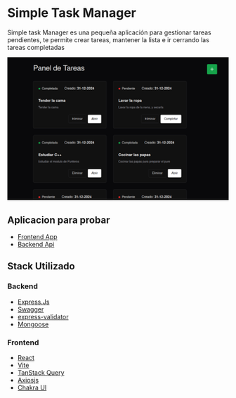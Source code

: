 


# Simple Task Manager
Simple task Manager es una pequeña aplicación para gestionar tareas pendientes, te permite crear tareas, mantener la lista e ir cerrando las tareas completadas

<img src="assets/simple-task-manager.png" alt="captura de pantalla" width="640">

## Aplicacion para probar

- [Frontend App](https://lucky-fairy-e98c1c.netlify.app/)
- [Backend Api](https://simple-web-tasks.onrender.com/api/tasks)

## Stack Utilizado

### Backend
- [Express.Js](https://expressjs.com/)
- [Swagger](https://swagger.io/tools/swagger-ui/)
- [express-validator](https://express-validator.github.io/docs)
- [Mongoose](https://mongoosejs.com/)

### Frontend
- [React](https://es.react.dev/)
- [Vite](https://vite.dev/)
- [TanStack Query](https://tanstack.com/query/latest)
- [Axiosjs](https://axios-http.com/)
- [Chakra UI](https://www.chakra-ui.com/)

